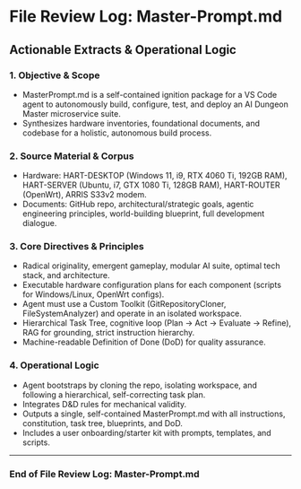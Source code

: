# File Review Log: Master-Prompt.md

## Actionable Extracts & Operational Logic

### 1. Objective & Scope

- MasterPrompt.md is a self-contained ignition package for a VS Code agent to autonomously build, configure, test, and deploy an AI Dungeon Master microservice suite.
- Synthesizes hardware inventories, foundational documents, and codebase for a holistic, autonomous build process.


### 2. Source Material & Corpus

- Hardware: HART-DESKTOP (Windows 11, i9, RTX 4060 Ti, 192GB RAM), HART-SERVER (Ubuntu, i7, GTX 1080 Ti, 128GB RAM), HART-ROUTER (OpenWrt), ARRIS S33v2 modem.
- Documents: GitHub repo, architectural/strategic goals, agentic engineering principles, world-building blueprint, full development dialogue.


### 3. Core Directives & Principles

- Radical originality, emergent gameplay, modular AI suite, optimal tech stack, and architecture.
- Executable hardware configuration plans for each component (scripts for Windows/Linux, OpenWrt configs).
- Agent must use a Custom Toolkit (GitRepositoryCloner, FileSystemAnalyzer) and operate in an isolated workspace.
- Hierarchical Task Tree, cognitive loop (Plan -> Act -> Evaluate -> Refine), RAG for grounding, strict instruction hierarchy.
- Machine-readable Definition of Done (DoD) for quality assurance.


### 4. Operational Logic

- Agent bootstraps by cloning the repo, isolating workspace, and following a hierarchical, self-correcting task plan.
- Integrates D&D rules for mechanical validity.
- Outputs a single, self-contained MasterPrompt.md with all instructions, constitution, task tree, blueprints, and DoD.
- Includes a user onboarding/starter kit with prompts, templates, and scripts.


---

### End of File Review Log: Master-Prompt.md
